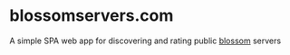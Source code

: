 # blossomservers.com

A simple SPA web app for discovering and rating public [blossom](https://github.com/hzrd149/blososm) servers
